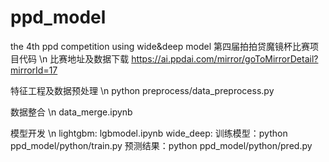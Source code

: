 # ppd_model
the 4th ppd competition using wide&amp;deep model
第四届拍拍贷魔镜杯比赛项目代码 \n
比赛地址及数据下载 https://ai.ppdai.com/mirror/goToMirrorDetail?mirrorId=17

特征工程及数据预处理 \n
python preprocess/data_preprocess.py

数据整合 \n
data_merge.ipynb

模型开发 \n
lightgbm: lgbmodel.ipynb
wide_deep: 
训练模型：python ppd_model/python/train.py
预测结果：python ppd_model/python/pred.py
